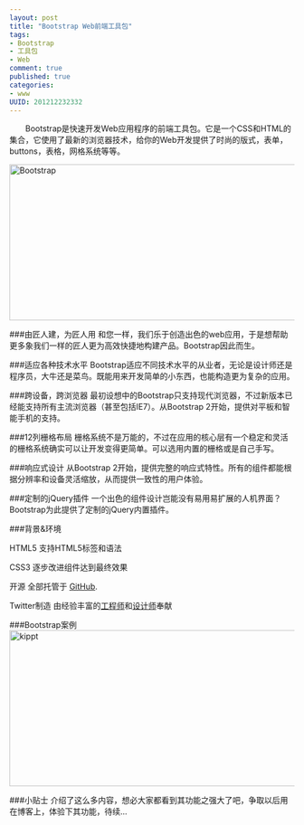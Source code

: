 ```yaml
---
layout: post
title: "Bootstrap Web前端工具包"
tags: 
- Bootstrap
- 工具包
- Web
comment: true
published: true
categories:
- www
UUID: 201212232332
---
```


 　　Bootstrap是快速开发Web应用程序的前端工具包。它是一个CSS和HTML的集合，它使用了最新的浏览器技术，给你的Web开发提供了时尚的版式，表单，buttons，表格，网格系统等等。
 
 <img alt="Bootstrap" src="{{site.static_url}}/assets/images/web/16115128_hu5O.jpg" style="width: 505px; height: 276px; " />


###由匠人建，为匠人用
和您一样，我们乐于创造出色的web应用，于是想帮助更多象我们一样的匠人更为高效快捷地构建产品。Bootstrap因此而生。

###适应各种技术水平
Bootstrap适应不同技术水平的从业者，无论是设计师还是程序员，大牛还是菜鸟。既能用来开发简单的小东西，也能构造更为复杂的应用。

###跨设备，跨浏览器
最初设想中的Bootstrap只支持现代浏览器，不过新版本已经能支持所有主流浏览器（甚至包括IE7）。从Bootstrap 2开始，提供对平板和智能手机的支持。

###12列栅格布局
栅格系统不是万能的，不过在应用的核心层有一个稳定和灵活的栅格系统确实可以让开发变得更简单。可以选用内置的栅格或是自己手写。

###响应式设计
从Bootstrap 2开始，提供完整的响应式特性。所有的组件都能根据分辨率和设备灵活缩放，从而提供一致性的用户体验。

###定制的jQuery插件
一个出色的组件设计岂能没有易用易扩展的人机界面？Bootstrap为此提供了定制的jQuery内置插件。

###背景&环境

HTML5
支持HTML5标签和语法


CSS3
逐步改进组件达到最终效果


开源
全部托管于 [GitHub](http://github.com).

Twitter制造
由经验丰富的[工程师](http://twitter.com/fat)和[设计师](http://twitter.com/mdo)奉献

###Bootstrap案例
<a href="https://kippt.com/">
<img alt="kippt" src="{{site.static_url}}/assets/images/web/kippt.png" style="width: 505px; height: 276px; " />
</a>

###小贴士
介绍了这么多内容，想必大家都看到其功能之强大了吧，争取以后用在博客上，体验下其功能，待续...
